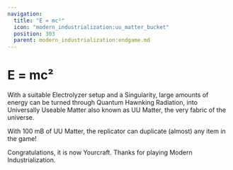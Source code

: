 ```yaml
---
navigation:
  title: "E = mc²"
  icon: "modern_industrialization:uu_matter_bucket"
  position: 303
  parent: modern_industrialization:endgame.md
---
```


# E = mc²

<ItemImage id="modern_industrialization:uu_matter_bucket" />

With a suitable Electrolyzer setup and a Singularity, large amounts of energy can be turned through Quantum Hawnking Radiation,  into Universally Useable Matter also known as UU Matter, the very fabric of the universe.

<ItemImage id="modern_industrialization:replicator" />

With 100 mB of UU Matter, the replicator can duplicate (almost) any item in the game!

Congratulations, it is now Yourcraft. Thanks for playing Modern Industrialization.

